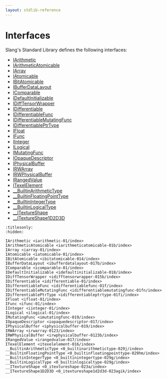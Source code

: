 ```yaml
---
layout: stdlib-reference
---
```

# Interfaces

Slang's Standard Library defines the following interfaces:

- [IArithmetic](../interfaces/iarithmetic-01/index.html)
- [IArithmeticAtomicable](../interfaces/iarithmeticatomicable-01b/index.html)
- [IArray](../interfaces/iarray-01/index.html)
- [IAtomicable](../interfaces/iatomicable-01/index.html)
- [IBitAtomicable](../interfaces/ibitatomicable-014/index.html)
- [IBufferDataLayout](../interfaces/ibufferdatalayout-017b/index.html)
- [IComparable](../interfaces/icomparable-01/index.html)
- [IDefaultInitializable](../interfaces/idefaultinitializable-018/index.html)
- [IDiffTensorWrapper](../interfaces/idifftensorwrapper-015b/index.html)
- [IDifferentiable](../interfaces/idifferentiable-01/index.html)
- [IDifferentiableFunc](../interfaces/idifferentiablefunc-01f/index.html)
- [IDifferentiableMutatingFunc](../interfaces/idifferentiablemutatingfunc-01fn/index.html)
- [IDifferentiablePtrType](../interfaces/idifferentiableptrtype-01fi/index.html)
- [IFloat](../interfaces/ifloat-01/index.html)
- [IFunc](../interfaces/ifunc-01/index.html)
- [IInteger](../interfaces/iinteger-01/index.html)
- [ILogical](../interfaces/ilogical-01/index.html)
- [IMutatingFunc](../interfaces/imutatingfunc-019/index.html)
- [IOpaqueDescriptor](../interfaces/iopaquedescriptor-017/index.html)
- [IPhysicalBuffer](../interfaces/iphysicalbuffer-019/index.html)
- [IRWArray](../interfaces/irwarray-0123/index.html)
- [IRWPhysicalBuffer](../interfaces/irwphysicalbuffer-0123b/index.html)
- [IRangedValue](../interfaces/irangedvalue-017/index.html)
- [ITexelElement](../interfaces/itexelelement-016/index.html)
- [\_\_BuiltinArithmeticType](../interfaces/0_builtinarithmetictype-029j/index.html)
- [\_\_BuiltinFloatingPointType](../interfaces/0_builtinfloatingpointtype-029hm/index.html)
- [\_\_BuiltinIntegerType](../interfaces/0_builtinintegertype-029g/index.html)
- [\_\_BuiltinLogicalType](../interfaces/0_builtinlogicaltype-029g/index.html)
- [\_\_ITextureShape](../interfaces/0_itextureshape-023a/index.html)
- [\_\_ITextureShape1D2D3D](../interfaces/0_itextureshape1d2d3d-023agik/index.html)

```{toctree}
:titlesonly:
:hidden:

IArithmetic <iarithmetic-01/index>
IArithmeticAtomicable <iarithmeticatomicable-01b/index>
IArray <iarray-01/index>
IAtomicable <iatomicable-01/index>
IBitAtomicable <ibitatomicable-014/index>
IBufferDataLayout <ibufferdatalayout-017b/index>
IComparable <icomparable-01/index>
IDefaultInitializable <idefaultinitializable-018/index>
IDiffTensorWrapper <idifftensorwrapper-015b/index>
IDifferentiable <idifferentiable-01/index>
IDifferentiableFunc <idifferentiablefunc-01f/index>
IDifferentiableMutatingFunc <idifferentiablemutatingfunc-01fn/index>
IDifferentiablePtrType <idifferentiableptrtype-01fi/index>
IFloat <ifloat-01/index>
IFunc <ifunc-01/index>
IInteger <iinteger-01/index>
ILogical <ilogical-01/index>
IMutatingFunc <imutatingfunc-019/index>
IOpaqueDescriptor <iopaquedescriptor-017/index>
IPhysicalBuffer <iphysicalbuffer-019/index>
IRWArray <irwarray-0123/index>
IRWPhysicalBuffer <irwphysicalbuffer-0123b/index>
IRangedValue <irangedvalue-017/index>
ITexelElement <itexelelement-016/index>
__BuiltinArithmeticType <0_builtinarithmetictype-029j/index>
__BuiltinFloatingPointType <0_builtinfloatingpointtype-029hm/index>
__BuiltinIntegerType <0_builtinintegertype-029g/index>
__BuiltinLogicalType <0_builtinlogicaltype-029g/index>
__ITextureShape <0_itextureshape-023a/index>
__ITextureShape1D2D3D <0_itextureshape1d2d3d-023agik/index>
```
